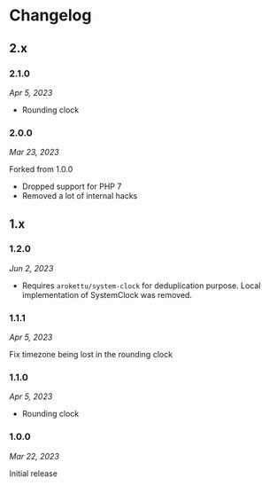 # Changelog

## 2.x

### 2.1.0

*Apr 5, 2023*

* Rounding clock

### 2.0.0

*Mar 23, 2023*

Forked from 1.0.0

* Dropped support for PHP 7
* Removed a lot of internal hacks

## 1.x

### 1.2.0

*Jun 2, 2023*

* Requires `arokettu/system-clock` for deduplication purpose.
  Local implementation of SystemClock was removed.

### 1.1.1

*Apr 5, 2023*

Fix timezone being lost in the rounding clock

### 1.1.0

*Apr 5, 2023*

* Rounding clock

### 1.0.0

*Mar 22, 2023*

Initial release
